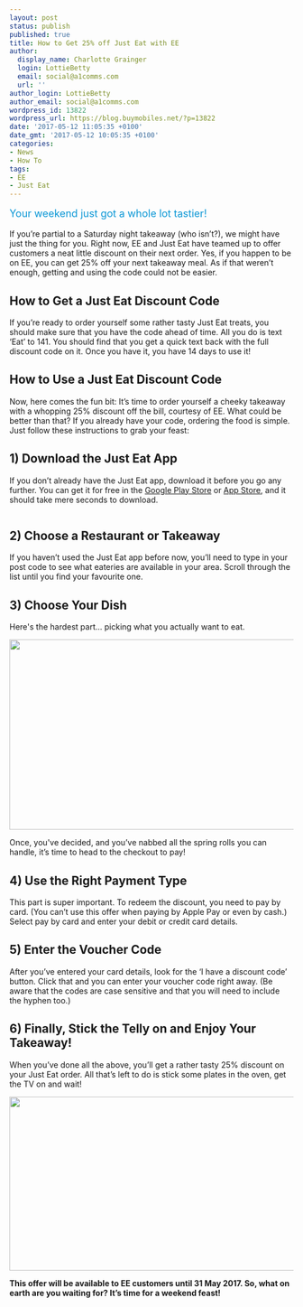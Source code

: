 ```yaml
---
layout: post
status: publish
published: true
title: How to Get 25% off Just Eat with EE
author:
  display_name: Charlotte Grainger
  login: LottieBetty
  email: social@a1comms.com
  url: ''
author_login: LottieBetty
author_email: social@a1comms.com
wordpress_id: 13822
wordpress_url: https://blog.buymobiles.net/?p=13822
date: '2017-05-12 11:05:35 +0100'
date_gmt: '2017-05-12 10:05:35 +0100'
categories:
- News
- How To
tags:
- EE
- Just Eat
---
```

<p><span class="postStandFirst" style="color: #0896d5; line-height: 26px; font-size: 18px;">Your weekend just got a whole lot tastier!</span></p>
<p>If you&rsquo;re partial to a Saturday night takeaway (who isn&rsquo;t?), we might have just the thing for you. Right now, EE and Just Eat have teamed up to offer customers a neat little discount on their next order. Yes, if you happen to be on EE, you can get 25% off your next takeaway meal. As if that weren&rsquo;t enough, getting and using the code could not be easier.</p>
<h2>How to Get a Just Eat Discount Code</h2>
<p>If you&rsquo;re ready to order yourself some rather tasty Just Eat treats, you should make sure that you have the code ahead of time. All you do is text &lsquo;Eat&rsquo; to 141. You should find that you get a quick text back with the full discount code on it. Once you have it, you have 14 days to use it!</p>
<h2>How to Use a Just Eat Discount Code</h2>
<p>Now, here comes the fun bit: It&rsquo;s time to order yourself a cheeky takeaway with a whopping 25% discount off the bill, courtesy of EE. What could be better than that? If you already have your code, ordering the food is simple. Just follow these instructions to grab your feast:</p>
<h2>1) Download the Just Eat App</h2>
<p>If you don&rsquo;t already have the Just Eat app, download it before you go any further. You can get it for free in the <a href="https://play.google.com/store/apps/details?id=com.justeat.app.uk&amp;hl=en_GB" target="_blank">Google Play Store</a> or <a href="https://itunes.apple.com/gb/app/just-eat-takeaway-food-delivery/id566347057?mt=8" target="_blank">App Store</a>, and it should take mere seconds to download.</p>
<p><img class="aligncenter size-full wp-image-13826" src="https://lh3.googleusercontent.com/KWqbhE495OGEMOynakO_zqGhZpzXXZ8IUNTJAR7rybWbg75Q0XRU4i95g1Q9SRmQV00d5dz_52bfdmG5ckyxRbHUwQ=s0" alt="" /></p>
<h2>2) Choose a Restaurant or Takeaway</h2>
<p>If you haven&rsquo;t used the Just Eat app before now, you&rsquo;ll need to type in your post code to see what eateries are available in your area. Scroll through the list until you find your favourite one.</p>
<h2>3) Choose Your Dish</h2>
<p>Here's the hardest part... picking what you actually want to eat.</p>
<p><img class="aligncenter wp-image-13827" src="https://lh3.googleusercontent.com/FTTBMFsaTldKrQ5U2TsBNZctmE0PNfQ0HNm_jzu_57Gtgf9MAhVusaDr8S1q9Ja-U-4bPcWoEFc4hhIwL_SVrrmXHw=s0" width="600" height="337" /></p>
<p>Once, you've decided, and you&rsquo;ve nabbed all the spring rolls you can handle, it&rsquo;s time to head to the checkout to pay!</p>
<h2>4) Use the Right Payment Type</h2>
<p>This part is super important. To redeem the discount, you need to pay by card. (You can&rsquo;t use this offer when paying by Apple Pay or even by cash.) Select pay by card and enter your debit or credit card details.</p>
<h2>5) Enter the Voucher Code</h2>
<p>After you&rsquo;ve entered your card details, look for the &lsquo;I have a discount code&rsquo; button. Click that and you can enter your voucher code right away. (Be aware that the codes are case sensitive and that you will need to include the hyphen too.)</p>
<h2>6) Finally, Stick the Telly on and Enjoy Your Takeaway!</h2>
<p>When you&rsquo;ve done all the above, you&rsquo;ll get a rather tasty 25% discount on your Just Eat order. All that&rsquo;s left to do is stick some plates in the oven, get the TV on and wait!</p>
<p><img class="aligncenter wp-image-13828" src="https://lh3.googleusercontent.com/lkmEUmZMdi-8yNz65bne58uAS9PP-2TQq2PjtYsDjYQsNAUz1XvtHthHjy-TUelf5sIbJdghrSMiAOyea_iDMJg=s0" width="600" height="308" /></p>
<p><strong>This offer will be available to EE customers until 31 May 2017. So, what on earth are you waiting for? It&rsquo;s time for a weekend feast! </strong></p>

